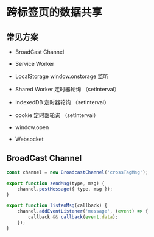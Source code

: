 # 跨标签页的数据共享

## 常见方案

- BroadCast Channel

- Service Worker
- LocalStorage     window.onstorage 监听
- Shared Worker 定时器轮询 （setInterval）
- IndexedDB 定时器轮询 （setInterval）
- cookie 定时器轮询 （setInterval）
- window.open
- Websocket

## BroadCast Channel

```js
const channel = new BroadcastChannel('crossTagMsg');

export function sendMsg(type, msg) {
    channel.postMessage({ type, msg });
}

export function listenMsg(callback) {
    channel.addEventListener('message', (event) => {
        callback && callback(event.data);
    });
}
```





